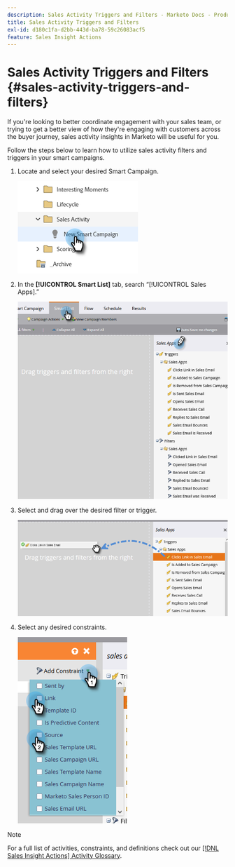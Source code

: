 ```yaml
---
description: Sales Activity Triggers and Filters - Marketo Docs - Product Documentation
title: Sales Activity Triggers and Filters
exl-id: d180c1fa-d2bb-443d-ba78-59c26083acf5
feature: Sales Insight Actions
---
```

# Sales Activity Triggers and Filters {#sales-activity-triggers-and-filters}

If you're looking to better coordinate engagement with your sales team, or trying to get a better view of how they're engaging with customers across the buyer journey, sales activity insights in Marketo will be useful for you.

Follow the steps below to learn how to utilize sales activity filters and triggers in your smart campaigns.

1. Locate and select your desired Smart Campaign.

   ![](assets/sales-activity-triggers-and-filters-1.png)

1. In the **[!UICONTROL Smart List]** tab, search “[!UICONTROL Sales Apps].”

   ![](assets/sales-activity-triggers-and-filters-2.png)

1. Select and drag over the desired filter or trigger.

   ![](assets/sales-activity-triggers-and-filters-3.png)

1. Select any desired constraints.

   ![](assets/sales-activity-triggers-and-filters-4.png)

>[!NOTE]
>
>For a full list of activities, constraints, and definitions check out our [[!DNL Sales Insight Actions] Activity Glossary](/help/marketo/product-docs/marketo-sales-insight/actions/marketo/sales-insight-actions-activity-glossary.md).
